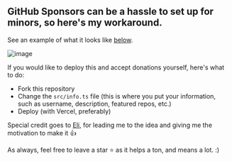 ## GitHub Sponsors can be a hassle to set up for minors, so here's my workaround.

See an example of what it looks like [below](https://sponsor.cnrad.dev).

![image](https://user-images.githubusercontent.com/83192247/144782840-74fd673d-9290-47e4-aaa0-c23400f3a2b6.png)


If you would like to deploy this and accept donations yourself, here's what to do:
- Fork this repository
- Change the `src/info.ts` file (this is where you put your information, such as username, description, featured repos, etc.)
- Deploy (with Vercel, preferably)

Special credit goes to [Eli](https://github.com/hox), for leading me to the idea and giving me the motivation to make it :+1:

As always, feel free to leave a star :star: as it helps a ton, and means a lot. :)
